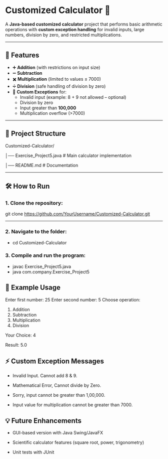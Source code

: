 # Customized Calculator 🧮

A **Java-based customized calculator** project that performs basic arithmetic operations with **custom exception handling** for invalid inputs, large numbers, division by zero, and restricted multiplications.

---

## 🚀 Features
- ➕ **Addition** (with restrictions on input size)  
- ➖ **Subtraction**  
- ✖️ **Multiplication** (limited to values ≤ 7000)  
- ➗ **Division** (safe handling of division by zero)  
- 🎯 **Custom Exceptions** for:  
  - Invalid input (example: 8 + 9 not allowed – optional)  
  - Division by zero  
  - Input greater than **100,000**  
  - Multiplication overflow (>7000)  

---

## 📂 Project Structure

Customized-Calculator/

  │── Exercise_Project5.java # Main calculator implementation
  
  │── README.md # Documentation

---

## 🛠️ How to Run

### 1. Clone the repository:  
   
   git clone https://github.com/YourUsername/Customized-Calculator.git 

---

### 2. Navigate to the folder:

- cd Customized-Calculator

### 3. Compile and run the program:

- javac Exercise_Project5.java
- java com.company.Exercise_Project5

## 📝 Example Usage
Enter first number: 25
Enter second number: 5
Choose operation: 
1. Addition 
2. Subtraction 
3. Multiplication 
4. Division

Your Choice: 4

Result: 5.0

## ⚡ Custom Exception Messages

- Invalid Input. Cannot add 8 & 9.

- Mathematical Error, Cannot divide by Zero.

- Sorry, input cannot be greater than 1,00,000.

- Input value for multiplication cannot be greater than 7000.

## 💡 Future Enhancements

- GUI-based version with Java Swing/JavaFX

- Scientific calculator features (square root, power, trigonometry)

- Unit tests with JUnit

